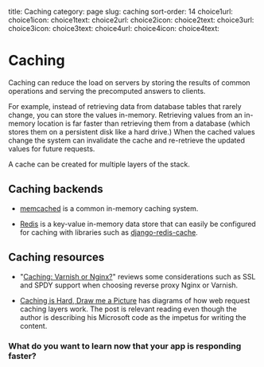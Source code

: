 title: Caching
category: page
slug: caching
sort-order: 14
choice1url: 
choice1icon: 
choice1text: 
choice2url: 
choice2icon: 
choice2text: 
choice3url: 
choice3icon: 
choice3text: 
choice4url:
choice4icon:
choice4text:


# Caching
Caching can reduce the load on servers by storing the results of common 
operations and serving the precomputed answers to clients. 

For example, instead of retrieving data from database tables that rarely 
change, you can store the values in-memory. Retrieving values from an 
in-memory location is far faster than retrieving them from a database (which
stores them on a persistent disk like a hard drive.) When the cached values 
change the system can invalidate the cache and re-retrieve the updated values
for future requests.

A cache can be created for multiple layers of the stack. 


## Caching backends
* [memcached](http://memcached.org/) is a common in-memory caching system.

* [Redis](http://redis.io/) is a key-value in-memory data store that can
  easily be configured for caching with libraries such as 
  [django-redis-cache](https://github.com/sebleier/django-redis-cache).


## Caching resources
* "[Caching: Varnish or Nginx?](https://bjornjohansen.no/caching-varnish-or-nginx)"
  reviews some considerations such as SSL and SPDY support when choosing
  reverse proxy Nginx or Varnish.

* [Caching is Hard, Draw me a Picture](http://bizcoder.com/caching-is-hard-draw-me-a-picture)
  has diagrams of how web request caching layers work. The post is relevant
  reading even though the author is describing his Microsoft code as the 
  impetus for writing the content.


### What do you want to learn now that your app is responding faster?
